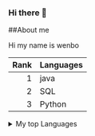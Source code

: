 ### Hi there 👋

##About me

Hi my name is wenbo

| Rank | Languages |
|-----:|---------------|
|     1| java      |
|     2| SQL              |
|     3| Python              |


<details>
  <summary>
    My top Languages
  </summary>
  your TABLE
</details>
